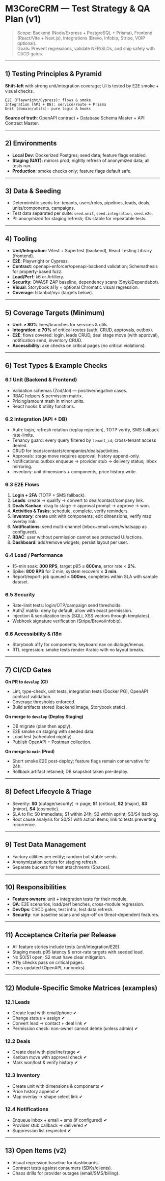# M3CoreCRM — Test Strategy & QA Plan (v1)

> Scope: Backend (Node/Express + PostgreSQL + Prisma), Frontend (React/Vite + Next.js), Integrations (Brevo, Infobip, Stripe, VOIP optional).  
> Goals: Prevent regressions, validate NFR/SLOs, and ship safely with CI/CD gates.

---

## 1) Testing Principles & Pyramid

**Shift-left** with strong unit/integration coverage; UI is tested by E2E smoke + visual checks.

```
E2E (Playwright/Cypress): flows & smoke
Integration (API + DB): service/route + Prisma
Unit (domain/utils): pure logic & hooks
```

**Source of truth**: OpenAPI contract + Database Schema Master + API Contract Master.

---

## 2) Environments

- **Local Dev**: Dockerized Postgres; seed data; feature flags enabled.  
- **Staging (UAT)**: mirrors prod; nightly refresh of anonymized data; all tests run.  
- **Production**: smoke checks only; feature flags default safe.

---

## 3) Data & Seeding

- Deterministic seeds for: tenants, users/roles, pipelines, leads, deals, units/components, campaigns.  
- Test data separated per suite: `seed.unit`, `seed.integration`, `seed.e2e`.  
- PII anonymized for staging refresh; IDs stable for repeatable tests.

---

## 4) Tooling

- **Unit/Integration**: Vitest + Supertest (backend), React Testing Library (frontend).  
- **E2E**: Playwright or Cypress.  
- **Contract**: openapi-enforcer/openapi-backend validation; Schemathesis for property-based fuzz.  
- **Load/Perf**: k6 or Artillery.  
- **Security**: OWASP ZAP baseline, dependency scans (Snyk/Dependabot).  
- **Visual**: Storybook a11y + optional Chromatic visual regression.  
- **Coverage**: Istanbul/nyc (targets below).

---

## 5) Coverage Targets (Minimum)

- **Unit**: **≥ 80%** lines/branches for services & utils.  
- **Integration**: **≥ 70%** of critical routes (auth, CRUD, approvals, outbox).  
- **E2E**: flows covered: login, leads CRUD, deal stage move (with approval), notification send, inventory CRUD.  
- **Accessibility**: axe checks on critical pages (no critical violations).

---

## 6) Test Types & Example Checks

### 6.1 Unit (Backend & Frontend)
- Validation schemas (Zod/Joi) — positive/negative cases.  
- RBAC helpers & permission matrix.  
- Pricing/amount math in minor units.  
- React hooks & utility functions.

### 6.2 Integration (API + DB)
- Auth: login, refresh rotation (replay rejection), TOTP verify, SMS fallback rate-limits.  
- Tenancy guard: every query filtered by `tenant_id`; cross-tenant access denied.  
- CRUD for leads/contacts/companies/deals/activities.  
- Approvals: stage move requires approval; history append-only.  
- Notifications: outbox enqueue → provider stub → delivery status; inbox mirroring.  
- Inventory: unit dimensions + components; price history write.

### 6.3 E2E Flows
1. **Login + 2FA** (TOTP + SMS fallback).  
2. **Leads**: create → qualify → convert to deal/contact/company link.  
3. **Deals Kanban**: drag to stage → approval prompt → approve → won.  
4. **Activities & Tasks**: schedule, complete, verify reminders.  
5. **Inventory**: create unit with components; edit dimensions; verify map overlay link.  
6. **Notifications**: send multi-channel (inbox+email+sms/whatsapp as configured).  
7. **RBAC**: user without permission cannot see protected UI/actions.  
8. **Dashboard**: add/remove widgets; persist layout per user.

### 6.4 Load / Performance
- 15-min soak: **300 RPS**, target p95 ≤ **800ms**, error rate < **2%**.  
- Spike: **800 RPS** for 2 min, system recovers ≤ **3 min**.  
- Report/export: job queued ≤ **500ms**, completes within SLA with sample dataset.

### 6.5 Security
- Rate-limit tests: login/OTP/campaign send thresholds.  
- AuthZ matrix: deny by default, allow with exact permission.  
- Injection & serialization tests (SQLi, XSS vectors through templates).  
- Webhook signature verification (Stripe/Brevo/Infobip).

### 6.6 Accessibility & i18n
- Storybook a11y for components; keyboard nav on dialogs/menus.  
- RTL regression: smoke tests render Arabic with no layout breaks.

---

## 7) CI/CD Gates

**On PR to `develop` (CI)**  
- Lint, type-check, unit tests, integration tests (Docker PG), OpenAPI contract validation.  
- Coverage thresholds enforced.  
- Build artifacts stored (backend image, Storybook static).

**On merge to `develop` (Deploy Staging)**  
- DB migrate (plan then apply).  
- E2E smoke on staging with seeded data.  
- Load test (scheduled nightly).  
- Publish OpenAPI + Postman collection.  

**On merge to `main` (Prod)**  
- Short smoke E2E post-deploy; feature flags remain conservative for 24h.  
- Rollback artifact retained; DB snapshot taken pre-deploy.

---

## 8) Defect Lifecycle & Triage

- Severity: **S0** (outage/security) → page; **S1** (critical), **S2** (major), **S3** (minor), **S4** (cosmetic).  
- SLA to fix: S0 immediate; S1 within 24h; S2 within sprint; S3/S4 backlog.  
- Root cause analysis for S0/S1 with action items; link to tests preventing recurrence.

---

## 9) Test Data Management

- Factory utilities per entity; random but stable seeds.  
- Anonymization scripts for staging refresh.  
- Separate buckets for test attachments (Spaces).

---

## 10) Responsibilities

- **Feature owners**: unit + integration tests for their module.  
- **QA**: E2E scenarios, load/perf benches, cross-module regression.  
- **DevOps**: CI/CD gates, test infra, test data refresh.  
- **Security**: run baseline scans and sign-off on threat-dependent features.

---

## 11) Acceptance Criteria per Release

- All feature stories include tests (unit/integration/E2E).  
- Staging meets p95 latency & error-rate targets with seeded load.  
- No S0/S1 open; S2 must have clear mitigation.  
- A11y checks pass on critical pages.  
- Docs updated (OpenAPI, runbooks).

---

## 12) Module‑Specific Smoke Matrices (examples)

### 12.1 Leads
- Create lead with email/phone ✔  
- Change status + assign ✔  
- Convert lead → contact + deal link ✔  
- Permission check: non-owner cannot delete (unless admin) ✔

### 12.2 Deals
- Create deal with pipeline/stage ✔  
- Kanban move with approval check ✔  
- Mark won/lost & verify history ✔

### 12.3 Inventory
- Create unit with dimensions & components ✔  
- Price history append ✔  
- Map overlay → shape select link ✔

### 12.4 Notifications
- Enqueue inbox + email + sms (if configured) ✔  
- Provider stub callback → delivered ✔  
- Suppression list respected ✔

---

## 13) Open Items (v2)

- Visual regression baseline for dashboards.  
- Contract tests against consumers (SDKs/clients).  
- Chaos drills for provider outages (email/SMS/billing).
